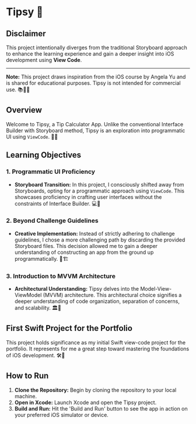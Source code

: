 # Tipsy 🍷

## Disclaimer

This project intentionally diverges from the traditional Storyboard approach to enhance the learning experience and gain a deeper insight into iOS development using **View Code**.

---

**Note:** This project draws inspiration from the iOS course by Angela Yu and is shared for educational purposes. Tipsy is not intended for commercial use. 📚👩‍💻

## Overview

Welcome to Tipsy, a Tip Calculator App. Unlike the conventional Interface Builder with Storyboard method, Tipsy is an exploration into programmatic UI using `ViewCode`. 🚀💡

## Learning Objectives

### 1. **Programmatic UI Proficiency**

- **Storyboard Transition:** In this project, I consciously shifted away from Storyboards, opting for a programmatic approach using `ViewCode`. This showcases proficiency in crafting user interfaces without the constraints of Interface Builder. 💻🎨

### 2. **Beyond Challenge Guidelines**

- **Creative Implementation:** Instead of strictly adhering to challenge guidelines, I chose a more challenging path by discarding the provided Storyboard files. This decision allowed me to gain a deeper understanding of constructing an app from the ground up programmatically. 👊🏗️

### 3. **Introduction to MVVM Architecture**

- **Architectural Understanding:** Tipsy delves into the Model-View-ViewModel (MVVM) architecture. This architectural choice signifies a deeper understanding of code organization, separation of concerns, and scalability. 🏛️📐

## First Swift Project for the Portfolio

This project holds significance as my initial Swift view-code project for the portfolio. It represents for me a great step toward mastering the foundations of iOS development. 🛠️📝

## How to Run

1. **Clone the Repository:** Begin by cloning the repository to your local machine.
2. **Open in Xcode:** Launch Xcode and open the Tipsy project.
3. **Build and Run:** Hit the 'Build and Run' button to see the app in action on your preferred iOS simulator or device.
